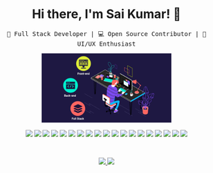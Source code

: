 <h1 align="center">Hi there, I'm Sai Kumar! 👋</h1>

<p align="center">
  <samp>
    🚀 Full Stack Developer | 💻 Open Source Contributor | 🎨 UI/UX Enthusiast
  </samp>
</p>

<p align="center">
  <img src="full-stack.gif" width="300">
</p>

<p align="center">
  <img src="https://img.shields.io/badge/-Node.js-339933?style=flat-square&logo=node.js&logoColor=white" height="30">
  <img src="https://img.shields.io/badge/-Express.js-000000?style=flat-square&logo=express&logoColor=white" height="30">
  <img src="https://img.shields.io/badge/-React.js-61DAFB?style=flat-square&logo=react&logoColor=white" height="30">
  <img src="https://img.shields.io/badge/-Next.js-000000?style=flat-square&logo=next.js&logoColor=white" height="30">
  <img src="https://img.shields.io/badge/-PHP-777BB4?style=flat-square&logo=php&logoColor=white" height="30">
  <img src="https://img.shields.io/badge/-Laravel-FF2D20?style=flat-square&logo=laravel&logoColor=white" height="30">
  <img src="https://img.shields.io/badge/-Livewire-4E56A6?style=flat-square&logo=livewire&logoColor=white" height="30">
  <img src="https://img.shields.io/badge/-MySQL-4479A1?style=flat-square&logo=mysql&logoColor=white" height="30">
  <img src="https://img.shields.io/badge/-Sequelize-52B0E7?style=flat-square&logo=sequelize&logoColor=white" height="30">
  <img src="https://img.shields.io/badge/-jQuery-0769AD?style=flat-square&logo=jquery&logoColor=white" height="30">
  <img src="https://img.shields.io/badge/-AJAX-FFCA28?style=flat-square&logo=ajax&logoColor=white" height="30">
  <img src="https://img.shields.io/badge/-MongoDB-47A248?style=flat-square&logo=mongodb&logoColor=white" height="30">
  <img src="https://img.shields.io/badge/-TypeScript-3178C6?style=flat-square&logo=typescript&logoColor=white" height="30">
  <img src="https://img.shields.io/badge/-JavaScript-F7DF1E?style=flat-square&logo=javascript&logoColor=white" height="30">
  <img src="https://img.shields.io/badge/-HTML5-E34F26?style=flat-square&logo=html5&logoColor=white" height="30">
  <img src="https://img.shields.io/badge/-CSS3-1572B6?style=flat-square&logo=css3&logoColor=white" height="30">
  <img src="https://img.shields.io/badge/-Bootstrap-563D7C?style=flat-square&logo=bootstrap&logoColor=white" height="30">
  <img src="https://img.shields.io/badge/-Tailwind_CSS-38B2AC?style=flat-square&logo=tailwind-css&logoColor=white" height="30">
  <img src="https://img.shields.io/badge/-Git-F05032?style=flat-square&logo=git&logoColor=white" height="30">

</p>

<br/>

<p align="center">
<a href="https://github.com/95027">
  <img height="180em" src="https://github-readme-stats-eight-theta.vercel.app/api?username=95027&show_icons=true&theme=algolia&include_all_commits=true&count_private=false"/>
  <img height="180em" src="https://github-readme-stats-eight-theta.vercel.app/api/top-langs/?username=95027&layout=compact&langs_count=8&theme=algolia"/>
</a>
</p>
